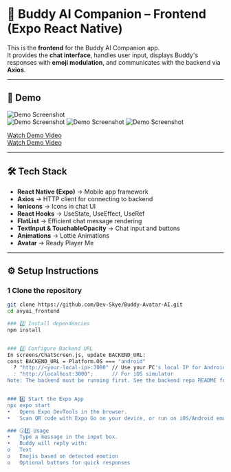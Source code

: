 # 🤖 Buddy AI Companion – Frontend (Expo React Native)

This is the **frontend** for the Buddy AI Companion app.  
It provides the **chat interface**, handles user input, displays Buddy's responses with **emoji modulation**, and communicates with the backend via **Axios**.  

---

## 🎥 Demo

![Demo Screenshot](../assets/images/demo1.png)  
![Demo Screenshot](../assets/images/demo2.png)
![Demo Screenshot](../assets/images/demo3.png)
![Demo Screenshot](../assets/images/demo4.png)      


[Watch Demo Video](../assets/demo/BuddyAiAvatar.mp4)  
[Watch Demo Video](../assets/demo/BuddyAiAvatar2.mp4) 


---

## 🛠️ Tech Stack
- **React Native (Expo)** → Mobile app framework  
- **Axios** → HTTP client for connecting to backend  
- **Ionicons** → Icons in chat UI 
- **React Hooks** → UseState, UseEffect, UseRef  
- **FlatList** → Efficient chat message rendering  
- **TextInput & TouchableOpacity** → Chat input and buttons  
- **Animations** → Lottie Animations
- **Avatar** → Ready Player Me  
  


---

## ⚙️ Setup Instructions

### 1️   Clone the repository

```bash
git clone https://github.com/Dev-Skye/Buddy-Avatar-AI.git
cd avyai_frontend

### 2️⃣ Install dependencies
npm install


### 3️⃣ Configure Backend URL
In screens/ChatScreen.js, update BACKEND_URL:
const BACKEND_URL = Platform.OS === "android"
  ? "http://<your-local-ip>:3000" // Use your PC's local IP for Android device
  : "http://localhost:3000";      // For iOS simulator
Note: The backend must be running first. See the backend repo README for setup.


### 4️⃣ Start the Expo App
npx expo start
•	Opens Expo DevTools in the browser.
•	Scan QR code with Expo Go on your device, or run on iOS/Android emulator.

### 🕟5️⃣ Usage
•	Type a message in the input box.
•	Buddy will reply with:
o	Text
o	Emojis based on detected emotion
o	Optional buttons for quick responses


